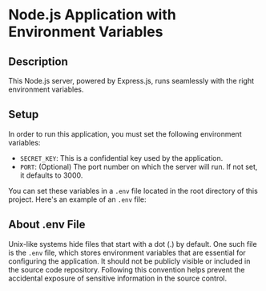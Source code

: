 # Node.js Application with Environment Variables

## Description
This Node.js server, powered by Express.js, runs seamlessly with the right environment variables.


## Setup
In order to run this application, you must set the following environment variables:

- `SECRET_KEY`: This is a confidential key used by the application.
- `PORT`: (Optional) The port number on which the server will run. If not set, it defaults to 3000.

You can set these variables in a `.env` file located in the root directory of this project. Here's an example of an `.env` file:



## About .env File
Unix-like systems hide files that start with a dot (.) by default. One such file is the `.env` file, which stores environment variables that are essential for configuring the application. It should not be publicly visible or included in the source code repository. Following this convention helps prevent the accidental exposure of sensitive information in the source control.